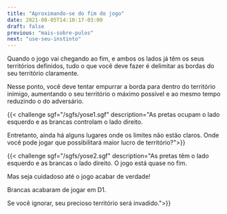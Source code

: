 ```yaml
---
title: "Aproximando-se do fim do jogo"
date: 2021-08-05T14:10:17-03:00
draft: false
previous: "mais-sobre-pulos"
next: "use-seu-instinto"
---
```

Quando o jogo vai chegando ao fim, e ambos os lados já têm os seus territórios definidos, tudo o que você deve fazer é delimitar as bordas do seu território claramente.

Nesse ponto, você deve tentar empurrar a borda para dentro do território inimigo, aumentando o seu território o máximo possível e ao mesmo tempo reduzindo o do adversário.

{{< challenge sgf="/sgfs/yose1.sgf" description="As pretas ocupam o lado esquerdo e as brancas controlam o lado direito.</p><p>Entretanto, ainda há alguns lugares onde os limites não estão claros. Onde você pode jogar que possibilitará maior lucro de território?">}} 

{{< challenge sgf="/sgfs/yose2.sgf" description="As pretas têm o lado esquerdo e as brancas o lado direito. O jogo está quase no fim.</p><p>Mas seja cuidadoso até o jogo acabar de verdade!</p><p>Brancas acabaram de jogar em D1.</p><p>Se você ignorar, seu precioso território será invadido.">}} 
